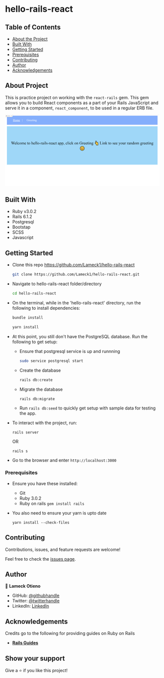 # hello-rails-react

## Table of Contents

- [About the Project](#about-the-project)
- [Built With](#built-with)
- [Getting Started](#getting-started)
- [Prerequisites](#prerequisites)
- [Contributing](#contributing)
- [Author](#author)
- [Acknowledgements](#acknowledgements)

## About Project

This is practice project on working with the `react-rails` gem. This gem allows you to build React components as a part of your Rails JavaScript and serve it in a component, `react_component`, to be used in a regular ERB file.

![screenshot](./screenshot.png)

## Built With

- Ruby v3.0.2
- Rails 6.1.2
- Postgresql
- Bootstap
- SCSS
- Javascript

## Getting Started

- Clone this repo https://github.com/Lameck1/hello-rails-react

  ```bash
  git clone https://github.com/Lameck1/hello-rails-react.git
  ```

- Navigate to hello-rails-react folder/directory

  ```bash
  cd hello-rails-react
  ```

- On the terminal, while in the 'hello-rails-react' directory, run the following to install dependencies:

  ```bash
  bundle install
  ```

  ```bash
  yarn install
  ```

- At this point, you still don't have the PostgreSQL database. Run the following to get setup:

  - Ensure that postgresql service is up and runnning

    ```bash
    sudo service postgresql start
    ```

  - Create the database

    ```bash
    rails db:create
    ```

  - Migrate the database

    ```
    rails db:migrate
    ```

  - Run `rails db:seed` to quickly get setup with sample data for testing the app.

- To interact with the project, run:

  ```
  rails server
  ```

  OR

  ```
  rails s
  ```

- Go to the browser and enter
  `http://localhost:3000`

### Prerequisites

- Ensure you have these installed:

  - Git
  - Ruby 3.0.2
  - Ruby on rails `gem install rails`

- You also need to ensure your yarn is upto date
  ```
  yarn install --check-files
  ```

## Contributing

Contributions, issues, and feature requests are welcome!

Feel free to check the [issues page](https://github.com/Lameck1/hello-rails-react/issues).

## Author

👤 **Lameck Otieno**

- GitHub: [@githubhandle](https://github.com/Lameck1)
- Twitter: [@twitterhandle](https://twitter.com/lameck721)
- LinkedIn: [LinkedIn](https://www.linkedin.com/in/lameck-odhiambo-642b7077/)

## Acknowledgements

Credits go to the following for providing guides on Ruby on Rails

- [**Rails Guides**](https://guides.rubyonrails.org)

## Show your support

Give a ⭐️ if you like this project!
